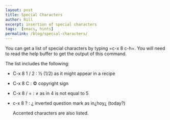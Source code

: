 ```yaml
---
layout: post
title: Special Characters
author: Rill
excerpt: insertion of special characters
tags:  [emacs, hints]
permalink: /blog/special-characters/
---
```


You can get a list of special characters by typing =c-x 8 c-h=. You
will need to read the help buffer to get the output of this command.

The list includes the following:

*  C-x 8 1 / 2
   : ½ (1/2) as it might appear in a recipe
*  C-x 8 C
   : © copyright sign
*   C-x 8 / =
   : ≠ as in 4 is not equal to 5
*  c-x 8 ?
   : ¿ inverted question mark as in¿hoy¿ (today?)
   
   Accented characters are also listed.




